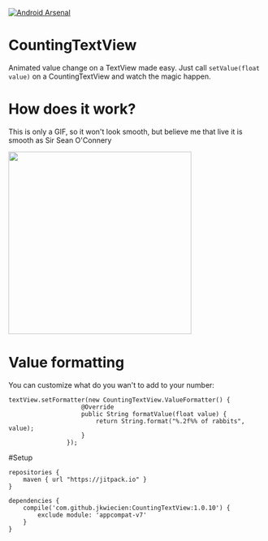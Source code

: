 [![Android Arsenal](https://img.shields.io/badge/Android%20Arsenal-CountingTextView-brightgreen.svg?style=flat)](https://android-arsenal.com/details/1/2602)

# CountingTextView
Animated value change on a TextView made easy. Just call ```setValue(float value)``` on a CountingTextView and watch the magic happen.

# How does it work?

This is only a GIF, so it won't look smooth, but believe me that live it is smooth as Sir Sean O'Connery 

<img src="http://g.recordit.co/ID5SBXCvVM.gif" height="360" />

# Value formatting

You can customize what do you wan't to add to your number:
```
textView.setFormatter(new CountingTextView.ValueFormatter() {
                    @Override 
                    public String formatValue(float value) {
                        return String.format("%.2f%% of rabbits", value);
                    } 
                }); 
```

#Setup
```
repositories {
    maven { url "https://jitpack.io" }
}

dependencies {
    compile('com.github.jkwiecien:CountingTextView:1.0.10') {
        exclude module: 'appcompat-v7'
    }
}
```

